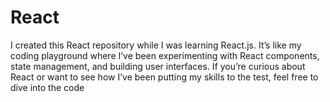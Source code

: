 # React
 
 I created this React repository while I was learning React.js. It’s like my coding playground where I’ve been experimenting with React components, state management, and building user interfaces. If you’re curious about React or want to see how I’ve been putting my skills to the test, feel free to dive into the code
